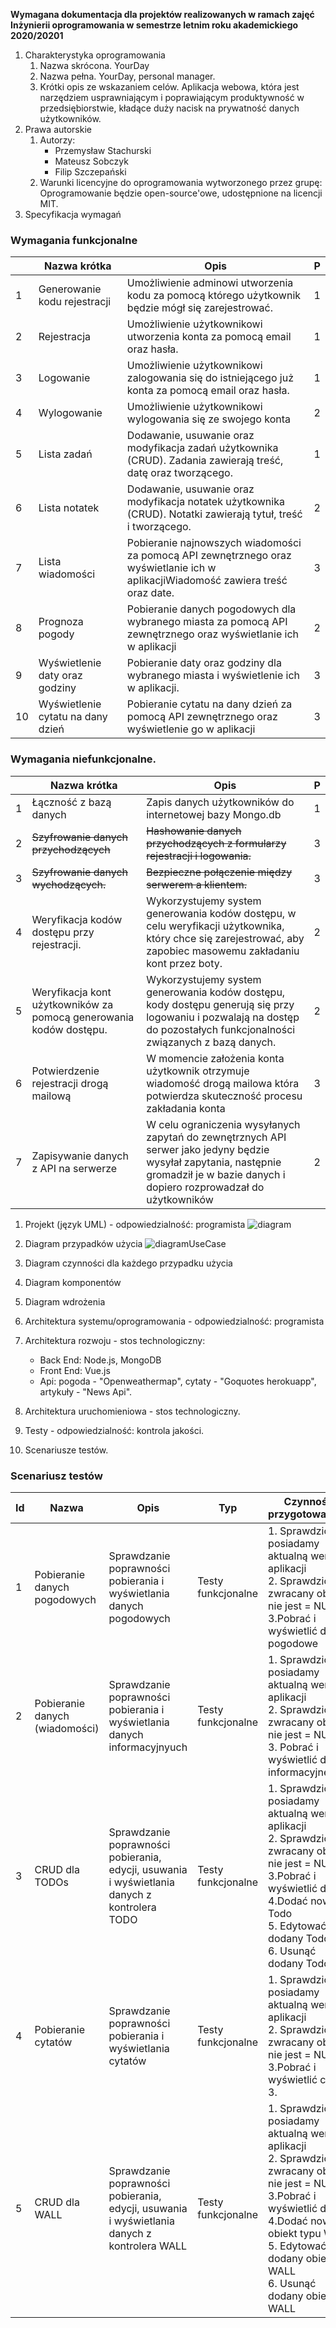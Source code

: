 **Wymagana dokumentacja
dla projektów realizowanych w ramach zajęć
Inżynierii oprogramowania
w semestrze letnim roku akademickiego 2020/20201**

1. Charakterystyka oprogramowania
    1. Nazwa skrócona.
        YourDay
    2. Nazwa pełna.
        YourDay, personal manager.
    3. Krótki opis ze wskazaniem celów.
        Aplikacja webowa, która jest narzędziem usprawniającym i poprawiającym produktywność w przedsiębiorstwie, kładące duży nacisk na prywatność danych użytkowników.
2. Prawa autorskie
    1. Autorzy:
        - Przemysław Stachurski
        - Mateusz Sobczyk
        - Filip Szczepański
    2. Warunki licencyjne do oprogramowania wytworzonego przez grupę:
        Oprogramowanie będzie open-source'owe, udostępnione na licencji MIT.
3. Specyfikacja wymagań
### Wymagania funkcjonalne



|| Nazwa krótka | Opis | P |
| --- | --- | --- | --- |
| 1 | Generowanie kodu rejestracji | Umożliwienie adminowi utworzenia kodu za pomocą którego użytkownik będzie mógł się zarejestrować. | 1 |
| 2 | Rejestracja | Umożliwienie użytkownikowi utworzenia konta za pomocą email oraz hasła. | 1 |
| 3 | Logowanie | Umożliwienie użytkownikowi zalogowania się do istniejącego już konta za pomocą email oraz hasła. | 1 |
| 4 | Wylogowanie | Umożliwienie użytkownikowi wylogowania się ze swojego konta | 2 |
| 5 | Lista zadań | Dodawanie, usuwanie oraz modyfikacja zadań użytkownika (CRUD). Zadania zawierają treść, datę oraz tworzącego. | 1 |
| 6 | Lista notatek | Dodawanie, usuwanie oraz modyfikacja notatek użytkownika (CRUD). Notatki zawierają tytuł, treść i tworzącego. | 2 |
| 7 | Lista wiadomości | Pobieranie najnowszych wiadomości za pomocą API zewnętrznego oraz wyświetlanie ich w aplikacjiWiadomość zawiera treść oraz date. | 3 |
| 8 | Prognoza pogody | Pobieranie danych pogodowych dla wybranego miasta za pomocą API zewnętrznego oraz wyświetlanie ich w aplikacji | 2 |
| 9 | Wyświetlenie daty oraz godziny | Pobieranie daty oraz godziny dla wybranego miasta i wyświetlenie ich w aplikacji. | 3 |
| 10 | Wyświetlenie cytatu na dany dzień | Pobieranie cytatu na dany dzień za pomocą API zewnętrznego oraz wyświetlenie go w aplikacji | 3 |

### Wymagania niefunkcjonalne.

|| Nazwa krótka | Opis | P |
| --- | --- | --- | --- |
| 1 | Łączność z bazą danych| Zapis danych użytkowników do internetowej bazy Mongo.db | 1 |
| 2 |~~Szyfrowanie danych przychodzących~~|~~Hashowanie danych przychodzących z formularzy rejestracji i logowania.~~ | 3 |
| 3 |~~Szyfrowanie danych wychodzących.~~|~~Bezpieczne połączenie między serwerem a klientem.~~ | 3 |
| 4 | Weryfikacja kodów dostępu przy rejestracji.| Wykorzystujemy system generowania kodów dostępu, w celu weryfikacji użytkownika, który chce się zarejestrować, aby zapobiec masowemu zakładaniu kont przez boty. | 2 |
| 5 | Weryfikacja kont użytkowników za pomocą generowania kodów dostępu.| Wykorzystujemy system generowania kodów dostępu, kody dostępu generują się przy logowaniu i pozwalają na dostęp do pozostałych funkcjonalności związanych z bazą danych. | 2 |
| 6 | Potwierdzenie rejestracji drogą mailową | W momencie założenia konta użytkownik otrzymuje wiadomość drogą mailowa która potwierdza skuteczność procesu zakładania konta | 3 |
| 7 | Zapisywanie danych z API na serwerze | W celu ograniczenia wysyłanych zapytań do zewnętrznych API serwer jako jedyny będzie wysyłał zapytania, następnie gromadził je w bazie danych i dopiero rozprowadzał do użytkowników | 2 |


1. Projekt (język UML) - odpowiedzialność: programista
   ![diagram](https://user-images.githubusercontent.com/61236736/119490413-19f49680-bd5d-11eb-8b02-0008f1b9dc58.png)
  2. Diagram przypadków użycia
   ![diagramUseCase](https://user-images.githubusercontent.com/61236706/121028394-1410a380-c7a8-11eb-87ff-1432bc578869.png)

  3. Diagram czynności dla każdego przypadku użycia
  4. Diagram komponentów
  5. Diagram wdrożenia
2. Architektura systemu/oprogramowania - odpowiedzialność: programista
  1. Architektura rozwoju - stos technologiczny:
        - Back End: Node.js, MongoDB
        - Front End: Vue.js
        - Api: pogoda - "Openweathermap", cytaty - "Goquotes herokuapp", artykuły - "News Api". 

  2. Architektura uruchomieniowa - stos technologiczny.
3. Testy - odpowiedzialność: kontrola jakości.
  1. Scenariusze testów.
### Scenariusz testów

| Id | Nazwa | Opis | Typ | Czynności przygotowawcze | Czynności końcowe |
| --- | --- | --- | --- | --- | --- |
| 1 | Pobieranie danych pogodowych | Sprawdzanie poprawności pobierania i wyświetlania danych pogodowych | Testy funkcjonalne | 1. Sprawdzić czy posiadamy aktualną wersję aplikacji <br /> 2. Sprawdzić czy zwracany obiekt nie jest = NULL <br /> 3.Pobrać i wyświetlić dane pogodowe | brak |
| 2 | Pobieranie danych (wiadomości) | Sprawdzanie poprawności pobierania i wyświetlania danych informacyjnyuch | Testy funkcjonalne | 1. Sprawdzić czy posiadamy aktualną wersję aplikacji <br /> 2. Sprawdzić czy zwracany obiekt nie jest = NULL <br /> 3. Pobrać i wyświetlić dane informacyjne | brak |
| 3 | CRUD dla TODOs | Sprawdzanie poprawności pobierania, edycji, usuwania i wyświetlania danych z kontrolera TODO | Testy funkcjonalne | 1. Sprawdzić czy posiadamy aktualną wersję aplikacji <br /> 2. Sprawdzić czy zwracany obiekt nie jest = NULL <br /> 3.Pobrać i wyświetlić dane  <br /> 4.Dodać nowy Todo <br /> 5. Edytować dodany Todo <br /> 6. Usunąć dodany Todo | Upewnić się, czy obiekt został usunięty z bazy danych. |
| 4 | Pobieranie cytatów | Sprawdzanie poprawności pobierania i wyświetlania cytatów | Testy funkcjonalne | 1. Sprawdzić czy posiadamy aktualną wersję aplikacji <br /> 2. Sprawdzić czy zwracany obiekt nie jest = NULL <br /> 3.Pobrać i wyświetlić cytaty 3. | brak |
| 5 | CRUD dla WALL | Sprawdzanie poprawności pobierania, edycji, usuwania i wyświetlania danych z kontrolera WALL | Testy funkcjonalne | 1. Sprawdzić czy posiadamy aktualną wersję aplikacji <br /> 2. Sprawdzić czy zwracany obiekt nie jest = NULL <br /> 3.Pobrać i wyświetlić dane  <br /> 4.Dodać nowy obiekt typu WALL <br /> 5. Edytować dodany obiekt WALL <br /> 6. Usunąć dodany obiekt WALL | Upewnić się, czy obiekt został usunięty z bazy danych. |
